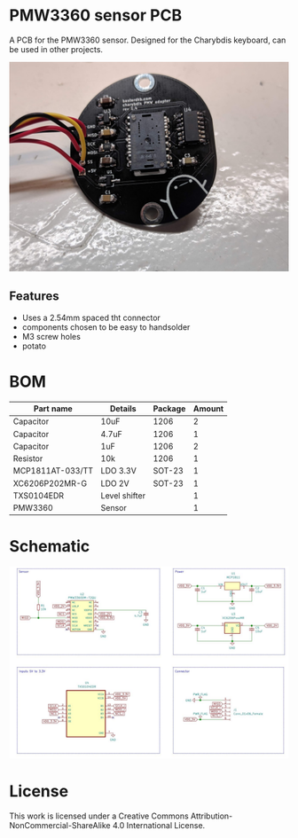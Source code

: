 # PMW3360 sensor PCB

A PCB for the PMW3360 sensor. Designed for the Charybdis keyboard, can be used in other projects.

![](pics/1.jpg)

## Features

- Uses a 2.54mm spaced tht connector
- components chosen to be easy to handsolder
- M3 screw holes
- potato 

# BOM


| Part name  |  Details | Package | Amount |
| ------------- | ------------- | ------------- | ------------- |
| Capacitor  | 10uF | 1206 | 2  |
| Capacitor  | 4.7uF  | 1206 | 1 |
| Capacitor  | 1uF  | 1206 | 2 |
| Resistor  | 10k  | 1206 | 1 |
| MCP1811AT-033/TT  | LDO 3.3V  | SOT-23 | 1 |
| XC6206P202MR-G  | LDO 2V  | SOT-23 | 1 |
| TXS0104EDR  | Level shifter  |  | 1 |
| PMW3360  | Sensor  |  | 1 |

# Schematic

![](pics/sensor.png)


# License
This work is licensed under a Creative Commons Attribution-NonCommercial-ShareAlike 4.0 International License.
